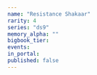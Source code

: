 ```yaml
---
name: "Resistance Shakaar"
rarity: 4
series: "ds9"
memory_alpha: ""
bigbook_tier:
events:
in_portal:
published: false
---
```

